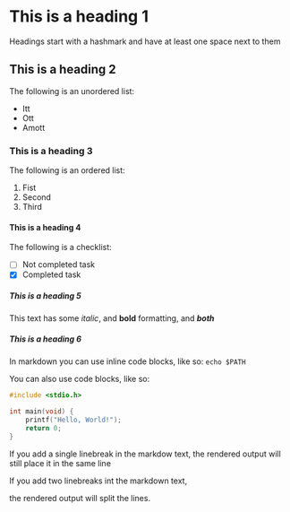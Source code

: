 # This is a heading 1
Headings start with a hashmark and have at least one space next to them

## This is a heading 2
The following is an unordered list:
- Itt
- Ott
- Amott

### This is a heading 3
The following is an ordered list:
1. Fist
2. Second
3. Third

#### This is a heading 4
The following is a checklist:
- [ ] Not completed task
- [x] Completed task

##### This is a heading 5
This text has some *italic*, and **bold** formatting, and ***both***

##### This is a heading 6
In markdown you can use inline code blocks, like so: `echo $PATH`

You can also use code blocks, like so:
```c
#include <stdio.h>

int main(void) {
    printf("Hello, World!");
    return 0;
}
```

If you add a single linebreak in the markdow text,
the rendered output will still place it in the same line

If you add two linebreaks int the markdown text,

the rendered output will split the lines.


